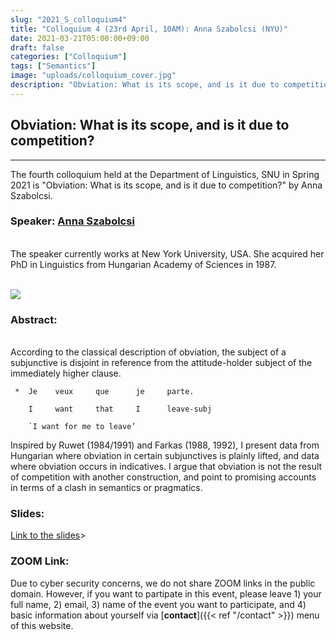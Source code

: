 ```yaml
---
slug: "2021_S_colloquium4"
title: "Colloquium 4 (23rd April, 10AM): Anna Szabolcsi (NYU)"
date: 2021-03-21T05:00:00+09:00
draft: false
categories: ["Colloquium"]
tags: ["Semantics"]
image: "uploads/colloquium_cover.jpg"
description: "Obviation: What is its scope, and is it due to competition? by Anna Szabolcsi"
---
```


## Obviation: What is its scope, and is it due to competition?

---

The fourth colloquium held at the Department of Linguistics, SNU in Spring 2021 is "Obviation: What is its scope, and is it due to competition?" by Anna Szabolcsi.

### Speaker: <a class=intro-link href="https://as.nyu.edu/faculty/anna-szabolcsi.html">Anna Szabolcsi</a>

<br/>
The speaker currently works at New York University, USA. She acquired her PhD in Linguistics from Hungarian Academy of Sciences in 1987.
<br/><br/>

![ ](/profiles/Anna_Szabolcsi_image.jpg#floatleft)

### Abstract:

<br/>
According to the classical description of obviation, the subject of a subjunctive is disjoint in reference from the attitude-holder subject of the immediately higher clause.

```
 *  Je    veux     que      je     parte.

    I     want     that     I      leave-subj

    `I want for me to leave’
```

Inspired by Ruwet (1984/1991) and Farkas (1988, 1992), I present data from Hungarian where obviation in certain subjunctives is plainly lifted, and data where obviation occurs in indicatives. I argue that obviation is not the result of competition with another construction, and point to promising accounts in terms of a clash in semantics or pragmatics.

### Slides:

[Link to the slides](/materials/Szabolcsi_slides.pdf)>

### ZOOM Link:

Due to cyber security concerns, we do not share ZOOM links in the public domain. However, if you want to partipate in this event, please leave 1) your full name, 2) email, 3) name of the event you want to participate, and 4) basic information about yourself via [**contact**]({{< ref "/contact" >}}) menu of this website.
